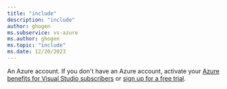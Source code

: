 ```yaml
---
title: "include"
description: "include"
author: ghogen
ms.subservice: vs-azure
ms.author: ghogen
ms.topic: "include"
ms.date: 12/20/2023
---
```

An Azure account. If you don't have an Azure account, activate your [Azure benefits for Visual Studio subscribers](/visualstudio/subscriptions/vs-azure-eligibility) or [sign up for a free trial](https://azure.microsoft.com/free/?WT.mc_id=A261C142F).
